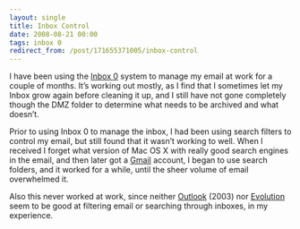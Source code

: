 ```yaml
---
layout: single
title: Inbox Control
date: 2008-08-21 00:00
tags: inbox 0
redirect_from: /post/171655371005/inbox-control
---
```

I have been using the [Inbox 0](http://www.43folders.com/izero) system to manage my email at work for a couple of months. It&rsquo;s working out mostly, as I find that I sometimes let my Inbox grow again before cleaning it up, and I still have not gone completely though the DMZ folder to determine what needs to be archived and what doesn&rsquo;t.

Prior to using Inbox 0 to manage the inbox, I had been using search filters to control my email, but still found that it wasn&rsquo;t working to well. When I received I forget what version of Mac OS X with really good search engines in the email, and then later got a [Gmail](http://mail.google.com/) account, I began to use search folders, and it worked for a while, until the sheer volume of email overwhelmed it.

Also this never worked at work, since neither [Outlook](http://office.microsoft.com/outlook) (2003) nor [Evolution](http://projects.gnome.org/evolution/) seem to be good at filtering email or searching through inboxes, in my experience.
